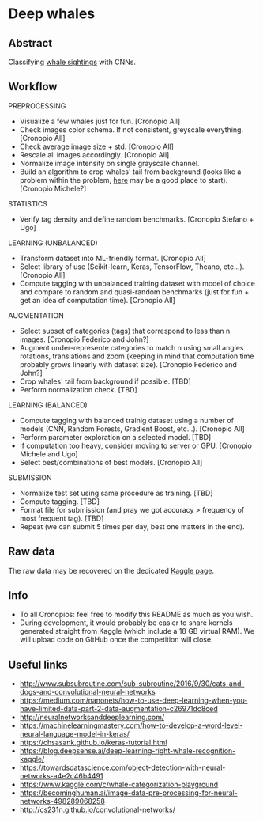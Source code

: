 # Deep whales

## Abstract
Classifying [whale sightings] with CNNs. 

## Workflow
PREPROCESSING
* Visualize a few whales just for fun. [Cronopio All]
* Check images color schema. If not consistent, greyscale everything. [Cronopio All]
* Check average image size + std. [Cronopio All]
* Rescale all images accordingly. [Cronopio All]
* Normalize image intensity on single grayscale channel.
* Build an algorithm to crop whales' tail from background (looks like a problem within the problem, [here] may be a good place to start). [Cronopio Michele?]

STATISTICS
* Verify tag density and define random benchmarks. [Cronopio Stefano + Ugo]

LEARNING (UNBALANCED)
* Transform dataset into ML-friendly format. [Cronopio All]
* Select library of use (Scikit-learn, Keras, TensorFlow, Theano, etc...). [Cronopio All]
* Compute tagging with unbalanced training dataset with model of choice and compare to random and quasi-random benchmarks (just for fun + get an idea of computation time). [Cronopio All]

AUGMENTATION
* Select subset of categories (tags) that correspond to less than n images. [Cronopio Federico and John?]
* Augment under-represente categories to match n using small angles rotations, translations and zoom (keeping in mind that computation time probably grows linearly with dataset size). [Cronopio Federico and John?]
* Crop whales' tail from background if possible. [TBD]
* Perform normalization check. [TBD]

LEARNING (BALANCED)
* Compute tagging with balanced trainig dataset using a number of models (CNN, Random Forests, Gradient Boost, etc...). [Cronopio All]
* Perform parameter exploration on a selected model. [TBD]
* If computation too heavy, consider moving to server or GPU. [Cronopio Michele and Ugo]
* Select best/combinations of best models. [Cronopio All]

SUBMISSION
* Normalize test set using same procedure as training. [TBD]
* Compute tagging. [TBD]
* Format file for submission (and pray we got accuracy > frequency of most frequent tag). [TBD]
* Repeat (we can submit 5 times per day, best one matters in the end).

## Raw data
The raw data may be recovered on the dedicated [Kaggle page].

## Info
* To all Cronopios: feel free to modify this README as much as you wish.
* During development, it would probably be easier to share kernels generated straight from Kaggle (which include a 18 GB virtual RAM). We will upload code on GitHub once the competition will close.
      
## Useful links
* http://www.subsubroutine.com/sub-subroutine/2016/9/30/cats-and-dogs-and-convolutional-neural-networks
* https://medium.com/nanonets/how-to-use-deep-learning-when-you-have-limited-data-part-2-data-augmentation-c26971dc8ced
* http://neuralnetworksanddeeplearning.com/
* https://machinelearningmastery.com/how-to-develop-a-word-level-neural-language-model-in-keras/
* https://chsasank.github.io/keras-tutorial.html
* https://blog.deepsense.ai/deep-learning-right-whale-recognition-kaggle/
* https://towardsdatascience.com/object-detection-with-neural-networks-a4e2c46b4491
* https://www.kaggle.com/c/whale-categorization-playground
* https://becominghuman.ai/image-data-pre-processing-for-neural-networks-498289068258
* http://cs231n.github.io/convolutional-networks/


[here]: https://towardsdatascience.com/object-detection-with-neural-networks-a4e2c46b4491
[whale sightings]: https://www.kaggle.com/c/whale-categorization-playground
[kaggle page]: https://www.kaggle.com/c/whale-categorization-playground/data

